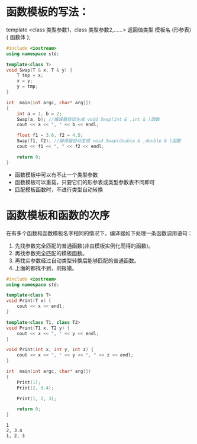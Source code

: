 

# 函数模板的写法：

template <class 类型参数1，class 类型参数2,……>
返回值类型 模板名 (形参表)
{
	函数体
};

```c++
#include <iostream>
using namespace std;

template<class T>
void Swap(T & x, T & y) {
    T tmp = x;
    x = y;
    y = tmp;
}

int  main(int argc, char* arg[])
{
    int a = 1, b = 2;
    Swap(a, b); //编译器自动生成 void Swap(int & ,int & )函数
    cout << a << ", " << b << endl;

    float f1 = 3.6, f2 = 4.5;
    Swap(f1, f2); //编译器自动生成 void Swap(double & ,double & )函数
    cout << f1 << ", " << f2 << endl;

    return 0;
}
```



* 函数模板中可以有不止一个类型参数
* 函数模板可以重载，只要它们的形参表或类型参数表不同即可
* 匹配模板函数时，不进行类型自动转换



# 函数模板和函数的次序

在有多个函数和函数模板名字相同的情况下，编译器如下处理一条函数调用语句：
  1. 先找参数完全匹配的普通函数(非由模板实例化而得的函数)。
  2. 再找参数完全匹配的模板函数。
  3. 再找实参数经过自动类型转换后能够匹配的普通函数。
  4. 上面的都找不到，则报错。

```c++
#include <iostream>
using namespace std;

template<class T>
void Print(T x) {
    cout << x << endl;
}

template<class T1, class T2>
void Print(T1 x, T2 y) {
    cout << x << ", " << y << endl;
}

void Print(int x, int y, int z) {
    cout << x << ", " << y << ", " << z << endl;
}

int  main(int argc, char* arg[])
{
    Print(1);
    Print(2, 3.4);

    Print(1, 2, 3);

    return 0;
}
```

```
1
2, 3.4
1, 2, 3
```

